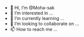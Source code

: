 - 👋 Hi, I’m @Moha-sak
- 👀 I’m interested in ...
- 🌱 I’m currently learning ...
- 💞️ I’m looking to collaborate on ...
- 📫 How to reach me ...

<!---
Moha-sak/Moha-sak is a ✨ special ✨ repository because its `README.md` (this file) appears on your GitHub profile.
You can click the Preview link to take a look at your changes.
--->
